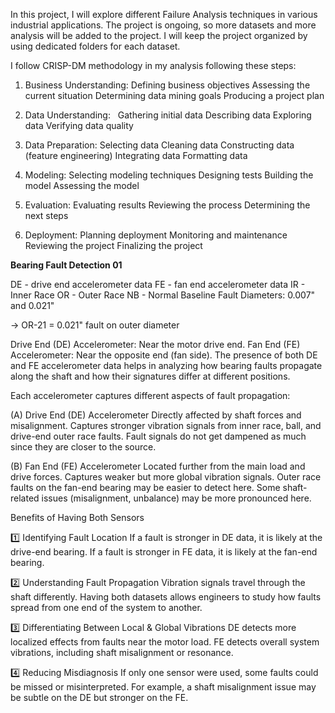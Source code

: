 In this project, I will explore different Failure Analysis techniques in various industrial applications.
The project is ongoing, so more datasets and more analysis will be added to the project. I will keep the project organized by using dedicated folders for each dataset.

I follow CRISP-DM methodology in my analysis following these steps:

1. Business Understanding:
Defining business objectives
Assessing the current situation
Determining data mining goals
Producing a project plan

2. Data Understanding:   
Gathering initial data
Describing data
Exploring data
Verifying data quality

3. Data Preparation:
Selecting data
Cleaning data
Constructing data (feature engineering)
Integrating data
Formatting data

4. Modeling:
Selecting modeling techniques
Designing tests
Building the model
Assessing the model

5. Evaluation:
Evaluating results
Reviewing the process
Determining the next steps

6. Deployment:
Planning deployment
Monitoring and maintenance
Reviewing the project
Finalizing the project


**Bearing Fault Detection 01**

DE - drive end accelerometer data
FE - fan end accelerometer data
IR - Inner Race
OR - Outer Race
NB - Normal Baseline
Fault Diameters: 0.007" and 0.021"

-> OR-21 = 0.021" fault on outer diameter

Drive End (DE) Accelerometer: Near the motor drive end.
Fan End (FE) Accelerometer: Near the opposite end (fan side).
The presence of both DE and FE accelerometer data helps in analyzing how bearing faults propagate along the shaft and how their signatures differ at different positions.

Each accelerometer captures different aspects of fault propagation:

(A) Drive End (DE) Accelerometer
Directly affected by shaft forces and misalignment.
Captures stronger vibration signals from inner race, ball, and drive-end outer race faults.
Fault signals do not get dampened as much since they are closer to the source.

(B) Fan End (FE) Accelerometer
Located further from the main load and drive forces.
Captures weaker but more global vibration signals.
Outer race faults on the fan-end bearing may be easier to detect here.
Some shaft-related issues (misalignment, unbalance) may be more pronounced here.

Benefits of Having Both Sensors

1️⃣ Identifying Fault Location
If a fault is stronger in DE data, it is likely at the drive-end bearing.
If a fault is stronger in FE data, it is likely at the fan-end bearing.

2️⃣ Understanding Fault Propagation
Vibration signals travel through the shaft differently.
Having both datasets allows engineers to study how faults spread from one end of the system to another.

3️⃣ Differentiating Between Local & Global Vibrations
DE detects more localized effects from faults near the motor load.
FE detects overall system vibrations, including shaft misalignment or resonance.

4️⃣ Reducing Misdiagnosis
If only one sensor were used, some faults could be missed or misinterpreted.
For example, a shaft misalignment issue may be subtle on the DE but stronger on the FE.
